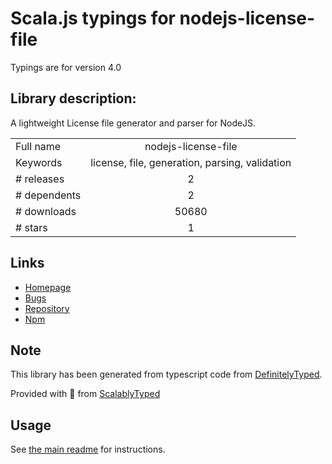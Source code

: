 
# Scala.js typings for nodejs-license-file

Typings are for version 4.0

## Library description:
A lightweight License file generator and parser for NodeJS.

|                    |                 |
| ------------------ | :-------------: |
| Full name          | nodejs-license-file |
| Keywords           | license, file, generation, parsing, validation |
| # releases         | 2 |
| # dependents       | 2 |
| # downloads        | 50680 |
| # stars            | 1 |

## Links
- [Homepage](https://github.com/bushev/nodejs-license-file)
- [Bugs](https://github.com/bushev/nodejs-license-file/issues)
- [Repository](https://github.com/bushev/nodejs-license-file)
- [Npm](https://www.npmjs.com/package/nodejs-license-file)
    


## Note
This library has been generated from typescript code from [DefinitelyTyped](https://definitelytyped.org).

Provided with :purple_heart: from [ScalablyTyped](https://github.com/oyvindberg/ScalablyTyped)

## Usage
See [the main readme](../../readme.md) for instructions.



